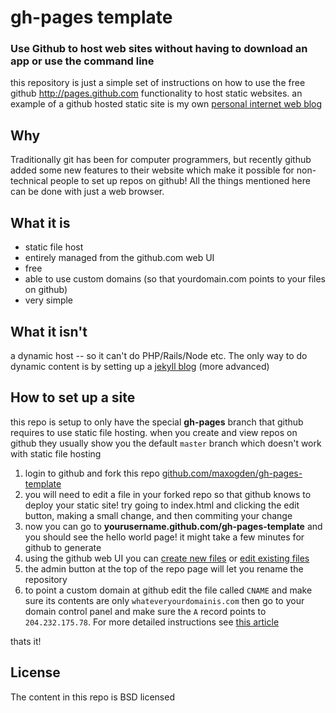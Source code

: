 # gh-pages template

### Use Github to host web sites without having to download an app or use the command line

this repository is just a simple set of instructions on how to use the free github http://pages.github.com functionality to host static websites. an example of a github hosted static site is my own [personal internet web blog](http://maxogden.com)

## Why

Traditionally git has been for computer programmers, but recently github added some new features to their website which make it possible for non-technical people to set up repos on github! All the things mentioned here can be done with just a web browser. 

## What it is

- static file host
- entirely managed from the github.com web UI
- free
- able to use custom domains (so that yourdomain.com points to your files on github)
- very simple

## What it isn't

a dynamic host -- so it can't do PHP/Rails/Node etc. The only way to do dynamic content is by setting up a [jekyll blog](https://help.github.com/articles/using-jekyll-with-pages) (more advanced)

## How to set up a site

this repo is setup to only have the special **gh-pages** branch that github requires to use static file hosting. when you create and view repos on github they usually show you the default `master` branch which doesn't work with static file hosting

1. login to github and fork this repo [github.com/maxogden/gh-pages-template](https://github.com/maxogden/gh-pages-template)
2. you will need to edit a file in your forked repo so that github knows to deploy your static site! try going to index.html and clicking the edit button, making a small change, and then commiting your change
3. now you can go to **yourusername.github.com/gh-pages-template** and you should see the hello world page! it might take a few minutes for github to generate
4. using the github web UI you can [create new files](https://github.com/blog/1327-creating-files-on-github) or [edit existing files](https://github.com/blog/143-inline-file-editing)
5. the admin button at the top of the repo page will let you rename the repository
6. to point a custom domain at github edit the file called `CNAME` and make sure its contents are only `whateveryourdomainis.com` then go to your domain control panel and make sure the `A` record points to `204.232.175.78`. For more detailed instructions see [this article](https://help.github.com/articles/setting-up-a-custom-domain-with-pages)

thats it!

## License

The content in this repo is BSD licensed